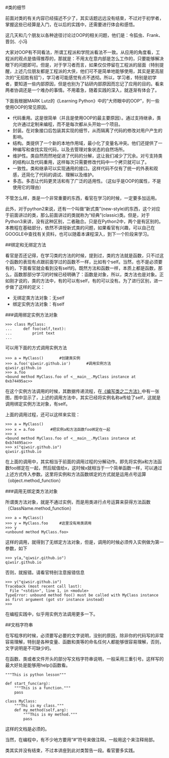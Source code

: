#类的细节

前面对类的有关内容已经描述不少了，其实话题远远没有结束，不过对于初学者，掌握这些已经算是入门，在以后的实践中，还需要进行体会和感悟。

这几天和几个朋友以各种途径讨论过OOP的相关问题，他们是：令狐虫、Frank、晋剑、小冯

大家对OOP有不同看法，所谓工程派和学院派看法不一致。从应用的角度看，工程派的观点是值得推荐的，那就是：不用太在意内部是怎么工作的，只要能够解决眼下的问题即可。但是，对于学习者而言，如果仅仅停留在工程派的层面（特别提醒，上述几位朋友都是工程派的大侠，他们可不是简单地能够使用，其实是更高层次的“无招胜有招”），学习者可能感觉有点不透彻。所以，学习者，特别是初学者，要知道一些内部原因，但是也别为了钻研内部原因而忘记了应用的目的。看来两者协调还是一个难办的事情。不用着急，随着实践的深入，就逐渐有体会了。

下面我根据MARK Lutz的《Learning Python》中的“大师眼中的OOP”，列一些使用OOP的常见原因。

- 代码重用。这是很简单（并且是使用OOP的最主要原因）。通过支持继承，类允许通过定制来编程，而不是每次都从头开始一个项目。
- 封装。在对象接口后包装其实现的细节，从而隔离了代码的修改对用户产生的影响。
- 结构。类提供了一个新的本地作用域，最小化了变量名冲突。他们还提供了一种编写和查找实现代码，以及去管理对象状态的自然场所。
- 维护性。类自然而然地促进了代码的分解，这让我们减少了冗余。对亏支持类的结构以及代码重用，这样每次只需要修改代码中一个拷贝就可以了。
- 一致性。类和继承可以实现通用的接口。这样代码不仅有了统一的外表和观感，还简化了代码的调试、理解以及维护。
- 多态。多态让代码更灵活和有了广泛的适用性。（这似乎是OOP的属性，不是使用它的理由）

不管怎么样，类是一个非常重要的东西，看官在学习的时候，一定要多加运用。

此外，对于python2来说，还有一个叫做“新式类”(new-style)的东西，这个对应于前面讲过的类，那么前面讲过的类就称为“经典”(classic)类。但是，对于Python3来讲，没有这种区别，二者融合。只是在Python2中，两个是有区别的。本教程在基础部分，依然不讲授新式类的问题，如果看官有兴趣，可以自己在GOOGLE中查找有关资料，也可以随着本课程深入，到下一个阶段来学习。

##绑定和无绑定方法

看官是否还记得，在学习类的方法的时候，提到过，类的方法就是函数，只不过这个函数的表现有点跟前面学过的函数不一样，比如有个self。当然，也不是必须要有的，下面看官就会看到没有self的。既然方法和函数一样，本质上都是函数，那么，函数那部分学习的时候已经明确了：函数是对象，所以，类方法也是对象。正如刚才说的，类的方法中，有的可以有self，有的可以没有。为了进行区别，进一步做了这样的定义：

- 无绑定类方法对象：无self
- 绑定实例方法对象：有self

###调用绑定实例方法对象

    >>> class MyClass:
    ...     def foo(self,text):
    ...         print text
    ... 
    
可以用下面的方式调用实例方法
    
    >>> a = MyClass()       #创建类实例
    >>> a.foo('qiwsir.github.io')       #调用实例方法
    qiwsir.github.io
    >>> a.foo
    <bound method MyClass.foo of <__main__.MyClass instance at 0xb74495ac>>

在这个实例方法调用的时候，其数据传递流程，在[《编写类之二方法》](./218.md)中有一张图，图中显示了，上述的调用方法中，其实已经将实例名称a传给了self，这就是调用绑定实例方法对象，有self。

上面的调用过程，还可以这样来实现：

    >>> a = MyClass()
    >>> x = a.foo       #把实例a和方法函数foo绑定在一起
    >>> x
    <bound method MyClass.foo of <__main__.MyClass instance at 0xb74495ac>>
    >>> x("qiwsir.github.io")
    qiwsir.github.io

在上面的调用中，其实相当于前面的调用过程的分解动作。即先将实例a和方法函数foo绑定在一起，然后赋值给x，这时候x就相当于一个简单函数一样，可以通过上述方式传入参数。这里将实例和方法函数绑定的方式就是运用点号运算（object.method_function）

###调用无绑定类方法对象

所谓类方法对象，就是不通过实例，而是用类进行点号运算来获得方法函数（ClassName.method_function）

    >>> a = MyClass()
    >>> y = MyClass.foo     #这里没有用类调用
    >>> y
    <unbound method MyClass.foo>

这样的调用，就得到了无绑定方法对象，但是，调用的时候必须传入实例做为第一参数，如下

    >>> y(a,"qiwsir.github.io")
    qiwsir.github.io

否则，就报错。请看官特别注意报错信息

    >>> y("qiwsir.github.io")
    Traceback (most recent call last):
      File "<stdin>", line 1, in <module>
    TypeError: unbound method foo() must be called with MyClass instance as first argument (got str instance instead)
    >>> 

在编程实践中，似乎用实例方法调用更多一下。

##文档字符串

在写程序的时候，必须要写必要的文字说明，没别的原因，除非你的代码写的非常容易理解，特别是各种变量、函数和类等的命名任何人都能够很容易理解，否则，文字说明是不可缺少的。

在函数、类或者文件开头的部分写文档字符串说明，一般采用三重引号。这样写的最大好处是能够用help()函数看。

    """This is python lesson"""

    def start_func(arg):
        """This is a function."""
        pass

    class MyClass:
        """Thi is my class."""
        def my_method(self,arg):
            """This is my method."""
            pass

这样的文档是必须的。

当然，在编程中，有不少地方要用“#”符号来做注释。一般用这个来注释局部。

类其实并没有结束，不过本讲座到此对类暂告一段。看官要多实践。
